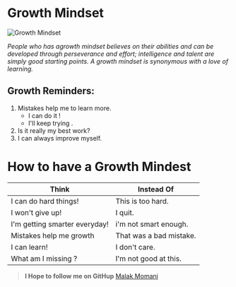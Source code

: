 # Growth Mindset
![Growth Mindset](https://cdn.givingcompass.org/wp-content/uploads/2019/08/20115159/Research-Shows-Growth-Mindset-Can-Lift-Students-Grades.jpg)

*People who has agrowth mindset believes on their abilities and can be developed through perseverance and effort; intelligence and talent are simply good starting points. A growth mindset is synonymous with a love of learning.*

 ## Growth Reminders:
 
 1. Mistakes help me to learn more.
    - I can do it !
    - I'll keep trying .
 2. Is it really my best work?
 3. I can always improve myself.
 
 # How to have a Growth Mindest 
 
 Think | Instead Of
------------ | -------------
I can do hard things! | This is too hard.
I won't give up! | I quit.
I'm getting smarter everyday! | i'm not smart enough.
Mistakes help me growth | That was a bad mistake.
I can learn! | I don't care.
What am I missing ? | I'm not good at this.

> **I Hope to follow me on GitHup** 
[Malak Momani](https://github.com/malakMomani)




